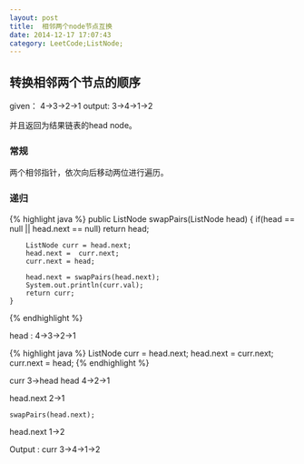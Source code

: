 ```yaml
---
layout: post 
title:  相邻两个node节点互换
date: 2014-12-17 17:07:43 
category: LeetCode;ListNode;
---
```


## 转换相邻两个节点的顺序

given： 4->3->2->1
output: 3->4->1->2

并且返回为结果链表的head node。

### 常规

两个相邻指针，依次向后移动两位进行遍历。

### 递归

{% highlight java %}
 public ListNode swapPairs(ListNode head) {
        if(head == null || head.next == null)
            return head;
        
        ListNode curr = head.next;
        head.next =  curr.next;
        curr.next = head;

        head.next = swapPairs(head.next);
        System.out.println(curr.val);
        return curr;
    }
{% endhighlight %}

head  :  4->3->2->1

{% highlight java %}
        ListNode curr = head.next;
        head.next =  curr.next;
        curr.next = head;
{% endhighlight %}

curr  3->head
head  4->2->1

head.next   2->1

    swapPairs(head.next);

head.next   1->2

Output : curr  3->4->1->2



